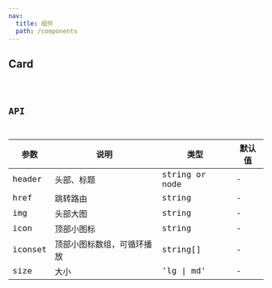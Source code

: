 ```yaml
---
nav:
  title: 组件
  path: /components
---
```


## Card

<code src="./demo/index.tsx">

## API

| 参数 | 说明 | 类型 | 默认值 |
| --- | --- | --- | --- |
| header  | 头部、标题 | string or node | - |
| href | 跳转路由 | string | - |
| img | 头部大图 | string | - |
| icon | 顶部小图标 | string | - |
| iconset | 顶部小图标数组，可循环播放 | string[] | - |
| size | 大小 | 'lg \| md' | - |
